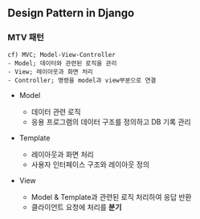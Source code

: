 ## Design Pattern in Django

### MTV 패턴  
```
cf) MVC; Model-View-Controller
- Model; 데이터와 관련된 로직을 관리
- View; 레이아웃과 화면 처리
- Controller; 명령을 model과 view부분으로 연결
```

- Model  
    - 데이터 관련 로직
    - 응용 프로그램의 데이터 구조를 정의하고 DB 기록 관리  

- Template  
    - 레이아웃과 화면 처리
    - 사용자 인터페이스 구조와 레이아웃 정의

- View  
    - Model & Template과 관련된 로직 처리하여 응답 반환
    - 클라이언트 요청에 처리를 **분기**




